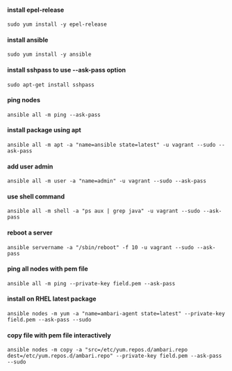 #### install epel-release
`sudo yum install -y epel-release`

#### install ansible
`sudo yum install -y ansible`

#### install sshpass to use --ask-pass option
`sudo apt-get install sshpass`

#### ping nodes
`ansible all -m ping --ask-pass`

#### install package using apt
`ansible all -m apt -a "name=ansible state=latest" -u vagrant --sudo --ask-pass`

#### add user admin
`ansible all -m user -a "name=admin" -u vagrant --sudo --ask-pass`

#### use shell command
`ansible all -m shell -a "ps aux | grep java" -u vagrant --sudo --ask-pass`

#### reboot a server
`ansible servername -a "/sbin/reboot" -f 10 -u vagrant --sudo --ask-pass`

#### ping all nodes with pem file
`ansible all -m ping --private-key field.pem --ask-pass`

#### install on RHEL latest package
`ansible nodes -m yum -a "name=ambari-agent state=latest" --private-key field.pem --ask-pass --sudo`

#### copy file with pem file interactively
`ansible nodes -m copy -a "src=/etc/yum.repos.d/ambari.repo dest=/etc/yum.repos.d/ambari.repo" --private-key field.pem --ask-pass --sudo`
